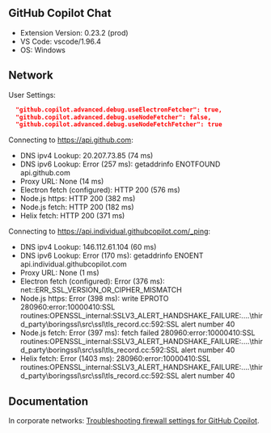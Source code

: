 ## GitHub Copilot Chat

- Extension Version: 0.23.2 (prod)
- VS Code: vscode/1.96.4
- OS: Windows

## Network

User Settings:
```json
  "github.copilot.advanced.debug.useElectronFetcher": true,
  "github.copilot.advanced.debug.useNodeFetcher": false,
  "github.copilot.advanced.debug.useNodeFetchFetcher": true
```

Connecting to https://api.github.com:
- DNS ipv4 Lookup: 20.207.73.85 (74 ms)
- DNS ipv6 Lookup: Error (257 ms): getaddrinfo ENOTFOUND api.github.com
- Proxy URL: None (14 ms)
- Electron fetch (configured): HTTP 200 (576 ms)
- Node.js https: HTTP 200 (382 ms)
- Node.js fetch: HTTP 200 (182 ms)
- Helix fetch: HTTP 200 (371 ms)

Connecting to https://api.individual.githubcopilot.com/_ping:
- DNS ipv4 Lookup: 146.112.61.104 (60 ms)
- DNS ipv6 Lookup: Error (170 ms): getaddrinfo ENOENT api.individual.githubcopilot.com
- Proxy URL: None (1 ms)
- Electron fetch (configured): Error (376 ms): net::ERR_SSL_VERSION_OR_CIPHER_MISMATCH
- Node.js https: Error (398 ms): write EPROTO 280960:error:10000410:SSL routines:OPENSSL_internal:SSLV3_ALERT_HANDSHAKE_FAILURE:..\..\third_party\boringssl\src\ssl\tls_record.cc:592:SSL alert number 40
- Node.js fetch: Error (397 ms): fetch failed
  280960:error:10000410:SSL routines:OPENSSL_internal:SSLV3_ALERT_HANDSHAKE_FAILURE:..\..\third_party\boringssl\src\ssl\tls_record.cc:592:SSL alert number 40
- Helix fetch: Error (1403 ms): 280960:error:10000410:SSL routines:OPENSSL_internal:SSLV3_ALERT_HANDSHAKE_FAILURE:..\..\third_party\boringssl\src\ssl\tls_record.cc:592:SSL alert number 40

## Documentation

In corporate networks: [Troubleshooting firewall settings for GitHub Copilot](https://docs.github.com/en/copilot/troubleshooting-github-copilot/troubleshooting-firewall-settings-for-github-copilot).